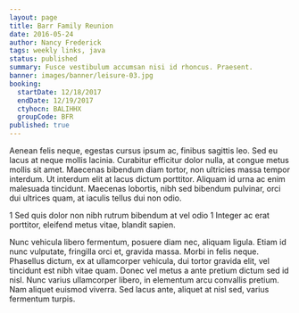 ```yaml
---
layout: page
title: Barr Family Reunion
date: 2016-05-24
author: Nancy Frederick
tags: weekly links, java
status: published
summary: Fusce vestibulum accumsan nisi id rhoncus. Praesent.
banner: images/banner/leisure-03.jpg
booking:
  startDate: 12/18/2017
  endDate: 12/19/2017
  ctyhocn: BALIHHX
  groupCode: BFR
published: true
---
```

Aenean felis neque, egestas cursus ipsum ac, finibus sagittis leo. Sed eu lacus at neque mollis lacinia. Curabitur efficitur dolor nulla, at congue metus mollis sit amet. Maecenas bibendum diam tortor, non ultricies massa tempor interdum. Ut interdum elit at lacus dictum porttitor. Aliquam id urna ac enim malesuada tincidunt. Maecenas lobortis, nibh sed bibendum pulvinar, orci dui ultrices quam, at iaculis tellus dui non odio.

1 Sed quis dolor non nibh rutrum bibendum at vel odio
1 Integer ac erat porttitor, eleifend metus vitae, blandit sapien.

Nunc vehicula libero fermentum, posuere diam nec, aliquam ligula. Etiam id nunc vulputate, fringilla orci et, gravida massa. Morbi in felis neque. Phasellus dictum, ex at ullamcorper vehicula, dui tortor gravida elit, vel tincidunt est nibh vitae quam. Donec vel metus a ante pretium dictum sed id nisl. Nunc varius ullamcorper libero, in elementum arcu convallis pretium. Nam aliquet euismod viverra. Sed lacus ante, aliquet at nisl sed, varius fermentum turpis.
